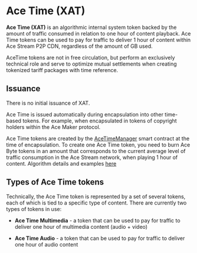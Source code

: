 # Ace Time (XAT)

**Ace Time (XAT)** is an algorithmic internal system token backed by the amount of traffic consumed in relation to one hour of content playback. Ace Time tokens can be used to pay for traffic to deliver 1 hour of content within Ace Stream P2P CDN, regardless of the amount of GB used.

AceTime tokens are not in free circulation, but perform an exclusively technical role and serve to optimize mutual settlements when creating tokenized tariff packages with time reference.


## Issuance

There is no initial issuance of XAT.

Ace Time is issued automatically during encapsulation into other time-based tokens.
For example, when encapsulated in tokens of copyright holders within the Ace Maker protocol.

Ace Time tokens are created by the [AceTimeManager][2] smart contract at the time of encapsulation.
To create one Ace Time token, you need to burn Ace Byte tokens in an amount that corresponds to
the current average level of traffic consumption in the Ace Stream network, when playing 1 hour of content. Algorithm details and examples [here][1]


## Types of Ace Time tokens

Technically, the Ace Time token is represented by a set of several tokens, each of which is tied to a specific type of content. There are currently two types of tokens in use:

- **Ace Time Multimedia** - a token that can be used to pay for traffic to deliver one hour of multimedia content (audio + video)

- **Ace Time Audio** - a token that can be used to pay for traffic to deliver one hour of audio content


[1]: ../traffic-payments/payments.md
[2]: ../list-of-operations/ace-time-manager.md